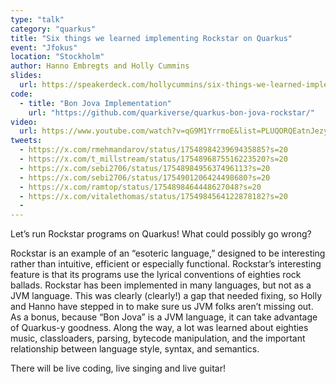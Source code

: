 ```yaml
---
type: "talk"
category: "quarkus"
title: "Six things we learned implementing Rockstar on Quarkus"
event: "Jfokus"
location: "Stockholm"
author: Hanno Embregts and Holly Cummins
slides:
  url: https://speakerdeck.com/hollycummins/six-things-we-learned-implementing-rockstar-on-quarkus
code:
  - title: "Bon Jova Implementation"
    url: "https://github.com/quarkiverse/quarkus-bon-jova-rockstar/"
video:
  url: https://www.youtube.com/watch?v=qG9M1YrrmoE&list=PLUQORQEatnJezysGP4J-EZm34u-OyILC2&index=35
tweets:
  - https://x.com/rmehmandarov/status/1754898423969435885?s=20
  - https://x.com/t_millstream/status/1754896875516223520?s=20
  - https://x.com/sebi2706/status/1754898495637496113?s=20
  - https://x.com/sebi2706/status/1754901206424498680?s=20
  - https://x.com/ramtop/status/1754898464448627048?s=20
  - https://x.com/vitalethomas/status/1754984564122878182?s=20
  - 
---
```

Let’s run Rockstar programs on Quarkus! What could possibly go wrong?

Rockstar is an example of an “esoteric language,” designed to be interesting rather than intuitive, efficient or especially functional. Rockstar’s interesting feature is that its programs use the lyrical conventions of eighties rock ballads. Rockstar has been implemented in many languages, but not as a JVM language. This was clearly (clearly!) a gap that needed fixing, so Holly and Hanno have stepped in to make sure us JVM folks aren’t missing out. As a bonus, because “Bon Jova” is a JVM language, it can take advantage of Quarkus-y goodness. Along the way, a lot was learned about eighties music, classloaders, parsing, bytecode manipulation, and the important relationship between language style, syntax, and semantics.

There will be live coding, live singing and live guitar!

